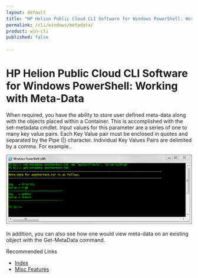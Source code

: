 ```yaml
---
layout: default
title: "HP Helion Public Cloud CLI Software for Windows PowerShell: Working with Meta-Data"
permalink: /cli/windows/metadata/
product: win-cli
published: false

---
```

<!--PUBLISHED-->
# HP Helion Public Cloud CLI Software for Windows PowerShell: Working with Meta-Data #

When required, you have the ability to store user defined meta-data along with the objects placed within a Container. This is accomplished with the  set-metadata cmdlet. Input values for this parameter are a series of one to many key value pairs. Each Key Value pair must be enclosed in quotes and separated by the Pipe (|) character. Individual Key Values Pairs are delimited by a comma. For example..

<img src="media/Metadata.png" width="580" height="189" alt="" />

In addition, you can also see how one would view meta-data on an existing object with the Get-MetaData command. 

Recommended Links 
 
* [Index](/cli/windows/)
* [Misc Features](/cli/windows/misc/)
